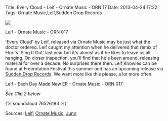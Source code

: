 Title: Every Cloud - Leif - Ornate Music - ORN 17
Date: 2013-04-24 17:22
Tags: Ornate Music,Leif,Sudden Drop Records


![](/images/LeifOrnateMusic.jpg)

Leif - Ornate Music - ORN 017
 
'Every Cloud' by Leif, released via Ornate Music may be just what the doctor ordered. Leif caught my attention when he delivered that remix of Flori's 'Sing It Out' last year but it's almost as if he likes to leave us all hanging. On closer inspection, you'll find that he's been around, releasing material for over a decade. No surprises there then. Leif Knowles can be found at Freerotation Festival this summer and has an upcoming release via [Sudden Drop Records](http://clone.nl/all/label/sudden%20drop). We want more like this please, a lot more often.
 

Leif - Each Day Made New EP - Ornate Music - ORN 017 
 
*See Clip 2 below* 

{% soundcloud 76526183 %} 

Sources: [Leif](https://soundcloud.com/djleif); [Ornate Music](https://www.facebook.com/pages/Ornate-Music/); [Juno](http://www.juno.co.uk/artists/Leif/)
